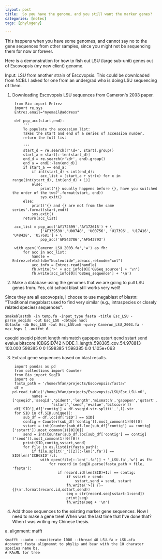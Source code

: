 ```yaml
---
layout: post
title:  So you have the genome, and you still want the marker genes?  
categories: [notes]  
tags: [phylogeny]

---
```


This happens when you have some genomes, and cannot say no to the gene sequences from other samples, since you might not be sequencing them for now or forever. 

Here is a demonstration for how to fish out LSU (large sub-unit) genes out of Escovopsis (my new client) genome. 

Input: LSU from another strain of Escovopsis. This could be downloaded from NCBI. I asked for one from an undergrad who is doing LSU sequencing of them.

1. Downloading Escovopsis LSU sequences from Cameron's 2003 paper.

		from Bio import Entrez
		import re,sys
		Entrez.email="myemail@address"
		
		def pop_acc(start,end):
		    '''
		    To populate the accession list:
		    Takes the start and end of a series of accession number,
		    return the full list
		    
		    '''
		    start_d = re.search(r'\d+', start).group()
		    start_a = start[:-len(start_d)]
		    end_d = re.search(r'\d+', end).group()
		    end_a = end[:-len(end_d)]
		    if start_a == end_a:
		        if int(start_d) < int(end_d):
		            acc_list = [start_a + str(x) for x in range(int(start_d), int(end_d) + 1)]
		        else:
		            print('{} usually happens before {}, have you switched the order of the two?'.format(start, end))
		            sys.exit()
		    else:
		        print('{} and {} are not from the same series'.format(start,end))
		        sys.exit()
		    return(acc_list)    
		    
		acc_list = pop_acc('AY172599','AY172615') + \
		            ['AF339530','U00748', 'U00756', 'U17396', 'U17416', 'U48428', 'U57681'] + \
		            pop_acc('AF543786','AF543793')
		
		with open('Cameron_LSU_2003.fa','w') as fh:
		    for acc in acc_list:
		        handle = Entrez.efetch(db="Nucleotide",id=acc,retmode="xml")
		        acc_info = Entrez.read(handle)
		        fh.write('>' + acc_info[0]['GBSeq_source'] + '\n')
		        fh.write(acc_info[0]['GBSeq_sequence'] + '\n')

2. Make a database using the genomes that we are going to pull LSU genes from. Yes, old school blast still works very well!

Since they are all escovopsis, I choose to use megablast	of blastn: "Traditional megablast used to find very similar (e.g., intraspecies or closely related species) sequences".

	$makeblastdb -in temp.fa -input_type fasta -title Esc_LSU -parse_seqids -out Esc_LSU -dbtype nucl
	$blastn -db Esc_LSU -out Esc_LSU.m6 -query Cameron_LSU_2003.fa -max_hsps 1 -outfmt 6
	
qseqid sseqid pident length mismatch gapopen qstart qend sstart send evalue bitscore
ICBGSID742	NODE_1_length_598385_cov_54.978813	100.000	598385	0	0	1598385	1	598385	0.0	1.105e+063

3. Extract gene sequences based on blast results.

		import pandas as pd
		from collections import Counter
		from Bio import SeqIO
		import os
		fasta_path = '/home/hfan/projects/Escovopsis/fasta/'
		df = pd.read_table('/home/hfan/projects/Escovopsis/LSU/Esc_LSU.m6', 
		        names = ['qseqid','sseqid','pident','length','mismatch','gapopen','qstart','qend', 
		                 'sstart','send','evalue','bitscore'])
		df['SID'],df['contig'] = df.sseqid.str.split('_',1).str
		for SID in df.SID.unique():
		    sub_df = df.loc[df['SID'] == SID]
		    contig = Counter(sub_df['contig']).most_common(1)[0][0]
		    sstart = int(Counter(sub_df.loc[sub_df['contig'] == contig]['sstart']).most_common(1)[0][0])
		    send = int(Counter(sub_df.loc[sub_df['contig'] == contig]['send']).most_common(1)[0][0])
		    print(SID,contig,sstart,send)
		    for file in os.listdir(fasta_path):
		        if file.split('_')[2][:-len('.fa')] == SID[len('ICBGSID'):]:
		            with open(file[:-len('.fa')] + '_LSU.fa','w') as fh:
		                for record in SeqIO.parse(fasta_path + file, 'fasta'):
		                    if record.id[len(SID)+1:] == contig:
		                        if sstart > send:
		                            sstart,send = send, sstart
		                        fh.write('>{} {}-{}\n'.format(record.id,sstart,send))
		                        seq = str(record.seq[sstart-1:send])
		                        print(seq)
		                        fh.write(seq + '\n')

4. Add those sequences to the existing marker gene sequences. Now I need to make a gene tree! When was the last time that I've done that? When I was writing my Chinese thesis.

a. alignment: mafft
		
	$mafft --auto --maxiterate 1000 --thread 40 LSU.fa > LSU.afa
	#convert fasta alignemnt to phylip and bear with the 10 charater species name bs.
	# RAxML for tree
	 


